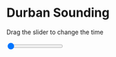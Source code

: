 <h1>Durban Sounding</h1>
<p>Drag the slider to change the time</p>

<div class="slidecontainer">
<input oninput='setImage(this)' class="slider" type="range" min="0" max="1" value="0" step="1" />
<img id='img'/>
</div>

<script>
var img = document.getElementById('img');
var img_array = ['/assets/images/skwt/skd_dur_wrfout_d01_2020-07-20_12:00:00.png',];
function setImage(obj)
{
        var value = obj.value;
        img.src = img_array[value];

}
</script>
